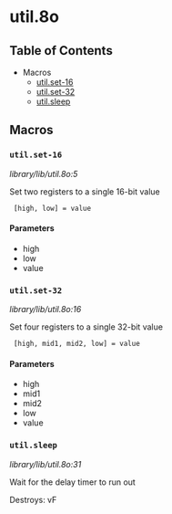 # util.8o

## Table of Contents

  - Macros
    - [util.set-16](#util.set-16)
    - [util.set-32](#util.set-32)
    - [util.sleep](#util.sleep)


## Macros

### `util.set-16`

_library/lib/util.8o:5_

Set two registers to a single 16-bit value

```
 [high, low] = value
```

#### Parameters
- high
- low
- value

### `util.set-32`

_library/lib/util.8o:16_

Set four registers to a single 32-bit value

```
 [high, mid1, mid2, low] = value
```

#### Parameters
- high
- mid1
- mid2
- low
- value

### `util.sleep`

_library/lib/util.8o:31_

Wait for the delay timer to run out

Destroys: vF



